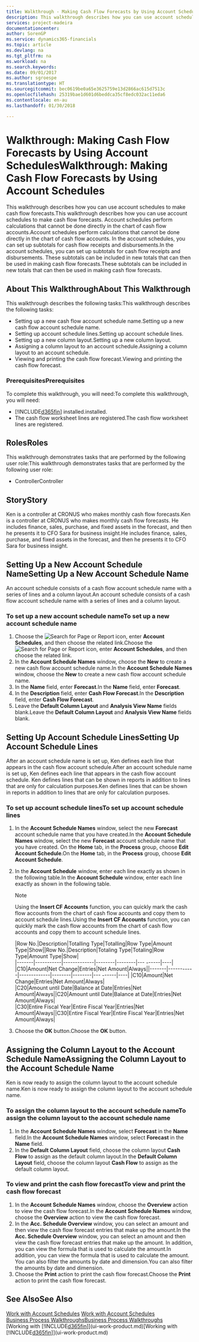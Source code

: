 ```yaml
---
title: Walkthrough - Making Cash Flow Forecasts by Using Account Schedules | Microsoft Docs
description: This walkthrough describes how you can use account schedules to make cash flow forecasts. Account schedules perform calculations that cannot be done directly in the chart of cash flow accounts. In the account schedules, you can set up subtotals for cash flow receipts and disbursements. These subtotals can be included in new totals that can then be used in making cash flow forecasts.
services: project-madeira
documentationcenter: 
author: SorenGP
ms.service: dynamics365-financials
ms.topic: article
ms.devlang: na
ms.tgt_pltfrm: na
ms.workload: na
ms.search.keywords: 
ms.date: 09/01/2017
ms.author: sgroespe
ms.translationtype: HT
ms.sourcegitcommit: bec0619be0a65e3625759e13d2866ac615d7513c
ms.openlocfilehash: 25319bae1d601d6beddca35cf8edc032ac11eda6
ms.contentlocale: en-au
ms.lasthandoff: 01/30/2018

---
```

# <a name="walkthrough-making-cash-flow-forecasts-by-using-account-schedules"></a><span data-ttu-id="11b78-106">Walkthrough: Making Cash Flow Forecasts by Using Account Schedules</span><span class="sxs-lookup"><span data-stu-id="11b78-106">Walkthrough: Making Cash Flow Forecasts by Using Account Schedules</span></span>
<span data-ttu-id="11b78-107">This walkthrough describes how you can use account schedules to make cash flow forecasts.</span><span class="sxs-lookup"><span data-stu-id="11b78-107">This walkthrough describes how you can use account schedules to make cash flow forecasts.</span></span> <span data-ttu-id="11b78-108">Account schedules perform calculations that cannot be done directly in the chart of cash flow accounts.</span><span class="sxs-lookup"><span data-stu-id="11b78-108">Account schedules perform calculations that cannot be done directly in the chart of cash flow accounts.</span></span> <span data-ttu-id="11b78-109">In the account schedules, you can set up subtotals for cash flow receipts and disbursements.</span><span class="sxs-lookup"><span data-stu-id="11b78-109">In the account schedules, you can set up subtotals for cash flow receipts and disbursements.</span></span> <span data-ttu-id="11b78-110">These subtotals can be included in new totals that can then be used in making cash flow forecasts.</span><span class="sxs-lookup"><span data-stu-id="11b78-110">These subtotals can be included in new totals that can then be used in making cash flow forecasts.</span></span>  

## <a name="about-this-walkthrough"></a><span data-ttu-id="11b78-111">About This Walkthrough</span><span class="sxs-lookup"><span data-stu-id="11b78-111">About This Walkthrough</span></span>  
<span data-ttu-id="11b78-112">This walkthrough describes the following tasks:</span><span class="sxs-lookup"><span data-stu-id="11b78-112">This walkthrough describes the following tasks:</span></span>  

- <span data-ttu-id="11b78-113">Setting up a new cash flow account schedule name.</span><span class="sxs-lookup"><span data-stu-id="11b78-113">Setting up a new cash flow account schedule name.</span></span>  
- <span data-ttu-id="11b78-114">Setting up account schedule lines.</span><span class="sxs-lookup"><span data-stu-id="11b78-114">Setting up account schedule lines.</span></span>  
- <span data-ttu-id="11b78-115">Setting up a new column layout.</span><span class="sxs-lookup"><span data-stu-id="11b78-115">Setting up a new column layout.</span></span>  
- <span data-ttu-id="11b78-116">Assigning a column layout to an account schedule.</span><span class="sxs-lookup"><span data-stu-id="11b78-116">Assigning a column layout to an account schedule.</span></span>  
- <span data-ttu-id="11b78-117">Viewing and printing the cash flow forecast.</span><span class="sxs-lookup"><span data-stu-id="11b78-117">Viewing and printing the cash flow forecast.</span></span>  

### <a name="prerequisites"></a><span data-ttu-id="11b78-118">Prerequisites</span><span class="sxs-lookup"><span data-stu-id="11b78-118">Prerequisites</span></span>  
<span data-ttu-id="11b78-119">To complete this walkthrough, you will need:</span><span class="sxs-lookup"><span data-stu-id="11b78-119">To complete this walkthrough, you will need:</span></span>  

- [!INCLUDE[d365fin](includes/d365fin_md.md)] <span data-ttu-id="11b78-120"> installed.</span><span class="sxs-lookup"><span data-stu-id="11b78-120">installed.</span></span>  
- <span data-ttu-id="11b78-121">The cash flow worksheet lines are registered.</span><span class="sxs-lookup"><span data-stu-id="11b78-121">The cash flow worksheet lines are registered.</span></span>  

## <a name="roles"></a><span data-ttu-id="11b78-122">Roles</span><span class="sxs-lookup"><span data-stu-id="11b78-122">Roles</span></span>  
<span data-ttu-id="11b78-123">This walkthrough demonstrates tasks that are performed by the following user role:</span><span class="sxs-lookup"><span data-stu-id="11b78-123">This walkthrough demonstrates tasks that are performed by the following user role:</span></span>  

- <span data-ttu-id="11b78-124">Controller</span><span class="sxs-lookup"><span data-stu-id="11b78-124">Controller</span></span>  

## <a name="story"></a><span data-ttu-id="11b78-125">Story</span><span class="sxs-lookup"><span data-stu-id="11b78-125">Story</span></span>  
<span data-ttu-id="11b78-126">Ken is a controller at CRONUS who makes monthly cash flow forecasts.</span><span class="sxs-lookup"><span data-stu-id="11b78-126">Ken is a controller at CRONUS who makes monthly cash flow forecasts.</span></span> <span data-ttu-id="11b78-127">He includes finance, sales, purchase, and fixed assets in the forecast, and then he presents it to CFO Sara for business insight.</span><span class="sxs-lookup"><span data-stu-id="11b78-127">He includes finance, sales, purchase, and fixed assets in the forecast, and then he presents it to CFO Sara for business insight.</span></span>  

## <a name="setting-up-a-new-account-schedule-name"></a><span data-ttu-id="11b78-128">Setting Up a New Account Schedule Name</span><span class="sxs-lookup"><span data-stu-id="11b78-128">Setting Up a New Account Schedule Name</span></span>  
<span data-ttu-id="11b78-129">An account schedule consists of a cash flow account schedule name with a series of lines and a column layout.</span><span class="sxs-lookup"><span data-stu-id="11b78-129">An account schedule consists of a cash flow account schedule name with a series of lines and a column layout.</span></span>  

### <a name="to-set-up-a-new-account-schedule-name"></a><span data-ttu-id="11b78-130">To set up a new account schedule name</span><span class="sxs-lookup"><span data-stu-id="11b78-130">To set up a new account schedule name</span></span>  

1.  <span data-ttu-id="11b78-131">Choose the ![Search for Page or Report](media/ui-search/search_small.png "Search for Page or Report icon") icon, enter **Account Schedules**, and then choose the related link.</span><span class="sxs-lookup"><span data-stu-id="11b78-131">Choose the ![Search for Page or Report](media/ui-search/search_small.png "Search for Page or Report icon") icon, enter **Account Schedules**, and then choose the related link.</span></span>  
2.  <span data-ttu-id="11b78-132">In the **Account Schedule Names** window, choose the **New** to create a new cash flow account schedule name.</span><span class="sxs-lookup"><span data-stu-id="11b78-132">In the **Account Schedule Names** window, choose the **New** to create a new cash flow account schedule name.</span></span>  
3.  <span data-ttu-id="11b78-133">In the **Name** field, enter **Forecast**.</span><span class="sxs-lookup"><span data-stu-id="11b78-133">In the **Name** field, enter **Forecast**.</span></span>  
4.  <span data-ttu-id="11b78-134">In the **Description** field, enter **Cash Flow Forecast**.</span><span class="sxs-lookup"><span data-stu-id="11b78-134">In the **Description** field, enter **Cash Flow Forecast**.</span></span>  
5.  <span data-ttu-id="11b78-135">Leave the **Default Column Layout** and **Analysis View Name** fields blank.</span><span class="sxs-lookup"><span data-stu-id="11b78-135">Leave the **Default Column Layout** and **Analysis View Name** fields blank.</span></span>  

## <a name="setting-up-account-schedule-lines"></a><span data-ttu-id="11b78-136">Setting Up Account Schedule Lines</span><span class="sxs-lookup"><span data-stu-id="11b78-136">Setting Up Account Schedule Lines</span></span>  
<span data-ttu-id="11b78-137">After an account schedule name is set up, Ken defines each line that appears in the cash flow account schedule.</span><span class="sxs-lookup"><span data-stu-id="11b78-137">After an account schedule name is set up, Ken defines each line that appears in the cash flow account schedule.</span></span> <span data-ttu-id="11b78-138">Ken defines lines that can be shown in reports in addition to lines that are only for calculation purposes.</span><span class="sxs-lookup"><span data-stu-id="11b78-138">Ken defines lines that can be shown in reports in addition to lines that are only for calculation purposes.</span></span>  

### <a name="to-set-up-account-schedule-lines"></a><span data-ttu-id="11b78-139">To set up account schedule lines</span><span class="sxs-lookup"><span data-stu-id="11b78-139">To set up account schedule lines</span></span>  

1.  <span data-ttu-id="11b78-140">In the **Account Schedule Names** window, select the new **Forecast** account schedule name that you have created.</span><span class="sxs-lookup"><span data-stu-id="11b78-140">In the **Account Schedule Names** window, select the new **Forecast** account schedule name that you have created.</span></span> <span data-ttu-id="11b78-141">On the **Home** tab, in the **Process** group, choose **Edit Account Schedule**.</span><span class="sxs-lookup"><span data-stu-id="11b78-141">On the **Home** tab, in the **Process** group, choose **Edit Account Schedule**.</span></span>  
2.  <span data-ttu-id="11b78-142">In the **Account Schedule** window, enter each line exactly as shown in the following table.</span><span class="sxs-lookup"><span data-stu-id="11b78-142">In the **Account Schedule** window, enter each line exactly as shown in the following table.</span></span>  

    > [!NOTE]  
    >  <span data-ttu-id="11b78-143">Using the **Insert CF Accounts** function, you can quickly mark the cash flow accounts from the chart of cash flow accounts and copy them to account schedule lines.</span><span class="sxs-lookup"><span data-stu-id="11b78-143">Using the **Insert CF Accounts** function, you can quickly mark the cash flow accounts from the chart of cash flow accounts and copy them to account schedule lines.</span></span>  

    <span data-ttu-id="11b78-144">|Row No.|Description|Totalling Type|Totalling|Row Type|Amount Type|Show|</span><span class="sxs-lookup"><span data-stu-id="11b78-144">|Row No.|Description|Totaling Type|Totaling|Row Type|Amount Type|Show|</span></span>  
    <span data-ttu-id="11b78-145">|-------|-----------|-------------|--------|--------|---  ------|----| |C10|Amount|Net Change|Entries|Net Amount|Always|</span><span class="sxs-lookup"><span data-stu-id="11b78-145">|-------|-----------|-------------|--------|--------|---  ------|----| |C10|Amount|Net Change|Entries|Net Amount|Always|</span></span>  
    <span data-ttu-id="11b78-146">|C20|Amount until Date|Balance at Date|Entries|Net Amount|Always|</span><span class="sxs-lookup"><span data-stu-id="11b78-146">|C20|Amount until Date|Balance at Date|Entries|Net Amount|Always|</span></span>  
    <span data-ttu-id="11b78-147">|C30|Entire Fiscal Year|Entire Fiscal Year|Entries|Net Amount|Always|</span><span class="sxs-lookup"><span data-stu-id="11b78-147">|C30|Entire Fiscal Year|Entire Fiscal Year|Entries|Net Amount|Always|</span></span>  

4.  <span data-ttu-id="11b78-148">Choose the **OK** button.</span><span class="sxs-lookup"><span data-stu-id="11b78-148">Choose the **OK** button.</span></span>  

## <a name="assigning-the-column-layout-to-the-account-schedule-name"></a><span data-ttu-id="11b78-149">Assigning the Column Layout to the Account Schedule Name</span><span class="sxs-lookup"><span data-stu-id="11b78-149">Assigning the Column Layout to the Account Schedule Name</span></span>  
<span data-ttu-id="11b78-150">Ken is now ready to assign the column layout to the account schedule name.</span><span class="sxs-lookup"><span data-stu-id="11b78-150">Ken is now ready to assign the column layout to the account schedule name.</span></span>  

### <a name="to-assign-the-column-layout-to-the-account-schedule-name"></a><span data-ttu-id="11b78-151">To assign the column layout to the account schedule name</span><span class="sxs-lookup"><span data-stu-id="11b78-151">To assign the column layout to the account schedule name</span></span>  

1.  <span data-ttu-id="11b78-152">In the **Account Schedule Names** window, select **Forecast** in the **Name** field.</span><span class="sxs-lookup"><span data-stu-id="11b78-152">In the **Account Schedule Names** window, select **Forecast** in the **Name** field.</span></span>  
2.  <span data-ttu-id="11b78-153">In the **Default Column Layout** field, choose the column layout **Cash Flow** to assign as the default column layout.</span><span class="sxs-lookup"><span data-stu-id="11b78-153">In the **Default Column Layout** field, choose the column layout **Cash Flow** to assign as the default column layout.</span></span>  

### <a name="to-view-and-print-the-cash-flow-forecast"></a><span data-ttu-id="11b78-154">To view and print the cash flow forecast</span><span class="sxs-lookup"><span data-stu-id="11b78-154">To view and print the cash flow forecast</span></span>  
1.  <span data-ttu-id="11b78-155">In the **Account Schedule Names** window, choose the **Overview** action to view the cash flow forecast.</span><span class="sxs-lookup"><span data-stu-id="11b78-155">In the **Account Schedule Names** window, choose the **Overview** action to view the cash flow forecast.</span></span>  
2.  <span data-ttu-id="11b78-156">In the **Acc. Schedule Overview** window, you can select an amount and then view the cash flow forecast entries that make up the amount.</span><span class="sxs-lookup"><span data-stu-id="11b78-156">In the **Acc. Schedule Overview** window, you can select an amount and then view the cash flow forecast entries that make up the amount.</span></span> <span data-ttu-id="11b78-157">In addition, you can view the formula that is used to calculate the amount.</span><span class="sxs-lookup"><span data-stu-id="11b78-157">In addition, you can view the formula that is used to calculate the amount.</span></span> <span data-ttu-id="11b78-158">You can also filter the amounts by date and dimension.</span><span class="sxs-lookup"><span data-stu-id="11b78-158">You can also filter the amounts by date and dimension.</span></span>  
3.  <span data-ttu-id="11b78-159">Choose the **Print** action to print the cash flow forecast.</span><span class="sxs-lookup"><span data-stu-id="11b78-159">Choose the **Print** action to print the cash flow forecast.</span></span>  

## <a name="see-also"></a><span data-ttu-id="11b78-160">See Also</span><span class="sxs-lookup"><span data-stu-id="11b78-160">See Also</span></span>  
 <span data-ttu-id="11b78-161">[Work with Account Schedules](bi-how-work-account-schedule.md) </span><span class="sxs-lookup"><span data-stu-id="11b78-161">[Work with Account Schedules](bi-how-work-account-schedule.md) </span></span>  
 [<span data-ttu-id="11b78-162">Business Process Walkthroughs</span><span class="sxs-lookup"><span data-stu-id="11b78-162">Business Process Walkthroughs</span></span>](walkthrough-business-process-walkthroughs.md)  
 <span data-ttu-id="11b78-163">[Working with [!INCLUDE[d365fin](includes/d365fin_md.md)]](ui-work-product.md)</span><span class="sxs-lookup"><span data-stu-id="11b78-163">[Working with [!INCLUDE[d365fin](includes/d365fin_md.md)]](ui-work-product.md)</span></span>

